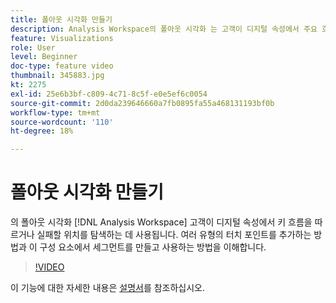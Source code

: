 ```yaml
---
title: 폴아웃 시각화 만들기
description: Analysis Workspace의 폴아웃 시각화 는 고객이 디지털 속성에서 주요 흐름을 따르거나 폴아웃하는 위치를 탐색하는 데 사용됩니다. 여러 유형의 터치 포인트를 추가하는 방법과 이 구성 요소에서 세그먼트를 만들고 사용하는 방법을 이해합니다.
feature: Visualizations
role: User
level: Beginner
doc-type: feature video
thumbnail: 345883.jpg
kt: 2275
exl-id: 25e6b3bf-c809-4c71-8c5f-e0e5ef6c0054
source-git-commit: 2d0da239646660a7fb0895fa55a468131193bf0b
workflow-type: tm+mt
source-wordcount: '110'
ht-degree: 18%

---
```


# 폴아웃 시각화 만들기

의 폴아웃 시각화 [!DNL Analysis Workspace] 고객이 디지털 속성에서 키 흐름을 따르거나 실패할 위치를 탐색하는 데 사용됩니다. 여러 유형의 터치 포인트를 추가하는 방법과 이 구성 요소에서 세그먼트를 만들고 사용하는 방법을 이해합니다.

>[!VIDEO](https://video.tv.adobe.com/v/345883/?quality=12)

이 기능에 대한 자세한 내용은 [설명서](https://experienceleague.adobe.com/docs/analytics/analyze/analysis-workspace/visualizations/fallout/fallout-flow.html?lang=ko-kr)를 참조하십시오.